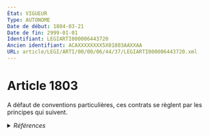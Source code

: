 ```yaml
---
État: VIGUEUR
Type: AUTONOME
Date de début: 1804-03-21
Date de fin: 2999-01-01
Identifiant: LEGIARTI000006443720
Ancien identifiant: ACAXXXXXXXX5X01803AAXXAA
URL: article/LEGI/ARTI/00/00/06/44/37/LEGIARTI000006443720.xml
---
```


<h1>Article 1803</h1>

A défaut de conventions particulières, ces contrats se règlent par les principes
qui suivent.


<details>
  <summary><em>Références</em></summary>

  <h2>Références faites par l'article</h2>
  
  <ul>
    <li>
      CODIFICATION source Loi 1804-03-07
    </li>
    <li>
      CREATION source Loi 1804-03-07 promulguée le 17 mars 1804
    </li>
  </ul>
</details>
